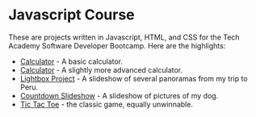 <h1>Javascript Course</h1>
These are projects written in Javascript, HTML, and CSS for the Tech Academy Software Developer Bootcamp.  Here are the highlights:
<ul>
  <li><a href="https://github.com/jasonwsvt/Javascript_Projects/tree/main/Javascript_Calculator">Calculator</a> - A basic calculator.</li>
  <li><a href="https://github.com/jasonwsvt/Javascript_Projects/tree/main/Calculator">Calculator</a> -  A slightly more advanced calculator.</li>
  <li><a href="https://github.com/jasonwsvt/Javascript_Projects/tree/main/Lightbox_Project">Lightbox Project</a> -  A slideshow of several panoramas from my trip to Peru.</li>
  <li><a href="https://github.com/jasonwsvt/Javascript_Projects/tree/main/Project9_countdown_slideshow">Countdown Slideshow</a> -  A slideshow of pictures of my dog.</li>
  <li><a href="https://github.com/jasonwsvt/Javascript_Projects/tree/main/TicTacToe">Tic Tac Toe</a> - the classic game, equally unwinnable.</li>
</ul>
